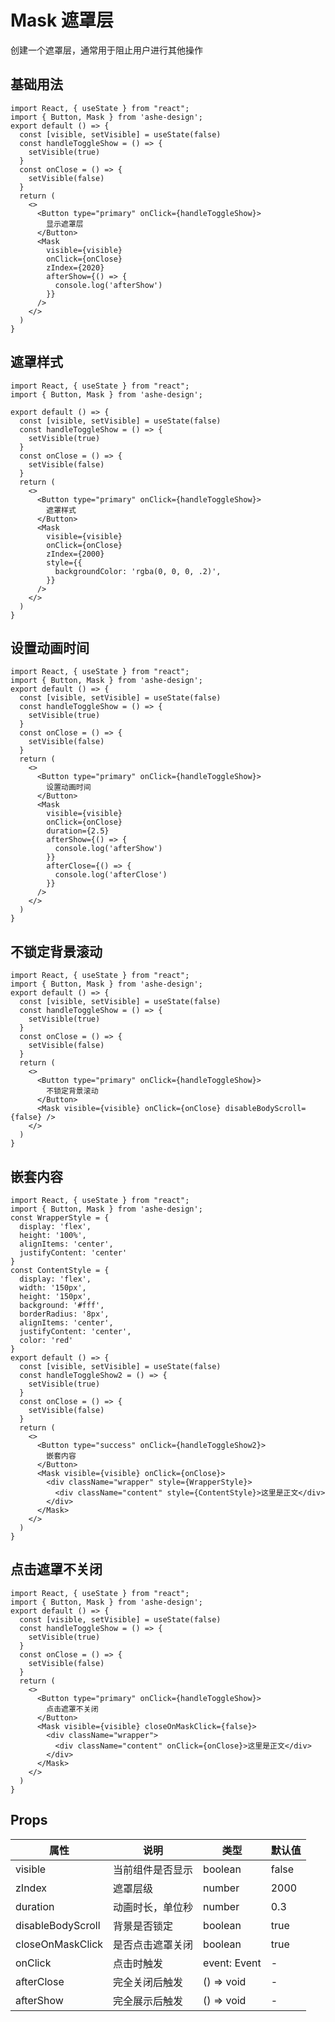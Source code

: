 # Mask 遮罩层

创建一个遮罩层，通常用于阻止用户进行其他操作


## 基础用法


```tsx
import React, { useState } from "react";
import { Button, Mask } from 'ashe-design';
export default () => {
  const [visible, setVisible] = useState(false)
  const handleToggleShow = () => {
    setVisible(true)
  }
  const onClose = () => {
    setVisible(false)
  }
  return (
    <>
      <Button type="primary" onClick={handleToggleShow}>
        显示遮罩层
      </Button>
      <Mask
        visible={visible}
        onClick={onClose}
        zIndex={2020}
        afterShow={() => {
          console.log('afterShow')
        }}
      />
    </>
  )
}

```



## 遮罩样式

```tsx
import React, { useState } from "react";
import { Button, Mask } from 'ashe-design';

export default () => {
  const [visible, setVisible] = useState(false)
  const handleToggleShow = () => {
    setVisible(true)
  }
  const onClose = () => {
    setVisible(false)
  }
  return (
    <>
      <Button type="primary" onClick={handleToggleShow}>
        遮罩样式
      </Button>
      <Mask
        visible={visible}
        onClick={onClose}
        zIndex={2000}
        style={{
          backgroundColor: 'rgba(0, 0, 0, .2)',
        }}
      />
    </>
  )
}

```


## 设置动画时间


```tsx
import React, { useState } from "react";
import { Button, Mask } from 'ashe-design';
export default () => {
  const [visible, setVisible] = useState(false)
  const handleToggleShow = () => {
    setVisible(true)
  }
  const onClose = () => {
    setVisible(false)
  }
  return (
    <>
      <Button type="primary" onClick={handleToggleShow}>
        设置动画时间
      </Button>
      <Mask
        visible={visible}
        onClick={onClose}
        duration={2.5}
        afterShow={() => {
          console.log('afterShow')
        }}
        afterClose={() => {
          console.log('afterClose')
        }}
      />
    </>
  )
}

```


## 不锁定背景滚动

```tsx
import React, { useState } from "react";
import { Button, Mask } from 'ashe-design';
export default () => {
  const [visible, setVisible] = useState(false)
  const handleToggleShow = () => {
    setVisible(true)
  }
  const onClose = () => {
    setVisible(false)
  }
  return (
    <>
      <Button type="primary" onClick={handleToggleShow}>
        不锁定背景滚动
      </Button>
      <Mask visible={visible} onClick={onClose} disableBodyScroll={false} />
    </>
  )
}

```



## 嵌套内容

```tsx
import React, { useState } from "react";
import { Button, Mask } from 'ashe-design';
const WrapperStyle = {
  display: 'flex',
  height: '100%',
  alignItems: 'center',
  justifyContent: 'center'
}
const ContentStyle = {
  display: 'flex',
  width: '150px',
  height: '150px',
  background: '#fff',
  borderRadius: '8px',
  alignItems: 'center',
  justifyContent: 'center',
  color: 'red'
}
export default () => {
  const [visible, setVisible] = useState(false)
  const handleToggleShow2 = () => {
    setVisible(true)
  }
  const onClose = () => {
    setVisible(false)
  }
  return (
    <>
      <Button type="success" onClick={handleToggleShow2}>
        嵌套内容
      </Button>
      <Mask visible={visible} onClick={onClose}>
        <div className="wrapper" style={WrapperStyle}>
          <div className="content" style={ContentStyle}>这里是正文</div>
        </div>
      </Mask>
    </>
  )
}

```


## 点击遮罩不关闭

```tsx
import React, { useState } from "react";
import { Button, Mask } from 'ashe-design';
export default () => {
  const [visible, setVisible] = useState(false)
  const handleToggleShow = () => {
    setVisible(true)
  }
  const onClose = () => {
    setVisible(false)
  }
  return (
    <>
      <Button type="primary" onClick={handleToggleShow}>
        点击遮罩不关闭
      </Button>
      <Mask visible={visible} closeOnMaskClick={false}>
        <div className="wrapper">
          <div className="content" onClick={onClose}>这里是正文</div>
        </div>
      </Mask>
    </>
  )
}

```


## Props

| 属性 | 说明 | 类型 | 默认值 |
| --- | --- | --- | --- |
| visible | 当前组件是否显示 | boolean | false |
| zIndex | 遮罩层级 | number | 2000 |
| duration | 动画时长，单位秒 | number | 0.3 |
| disableBodyScroll | 背景是否锁定 | boolean | true |
| closeOnMaskClick | 是否点击遮罩关闭 | boolean | true |
| onClick | 点击时触发 | event: Event | - |
| afterClose | 完全关闭后触发 | () => void | - |
| afterShow | 完全展示后触发 | () => void | - |


[//]: # (## 样式变量)

[//]: # ()
[//]: # (组件提供了下列 CSS 变量，可用于自定义样式，使用方法请参考 [ConfigProvider 组件]&#40;#/zh-CN/component/configprovider&#41;。)

[//]: # ()
[//]: # (| 名称          | 说明          | 默认值               |)

[//]: # (|-------------|-------------|-------------------|)

[//]: # (| \--bg-color | 遮罩层背景颜色     | rgba&#40;0,0,0,0.7&#41; |)

[//]: # (| \--color    | 遮罩层嵌套内容背景颜色 | $gray1          |)

[//]: # (| \--z-index  | 遮罩层级        | 1000            |)